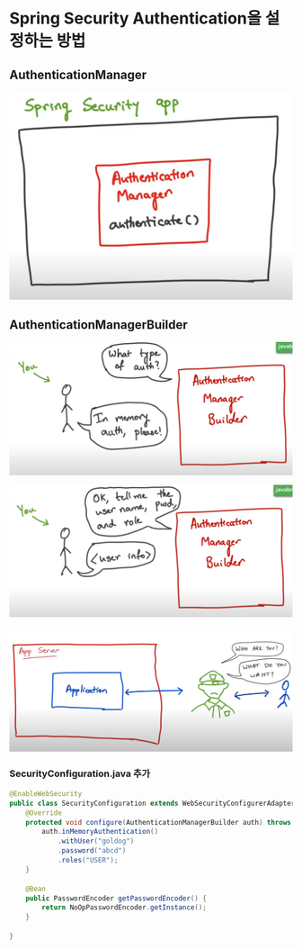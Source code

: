 # Spring Security Authentication을 설정하는 방법

## AuthenticationManager

![](.gitbook/assets/image%20%2815%29.png)

## AuthenticationManagerBuilder

![](.gitbook/assets/image%20%2821%29.png)

![](.gitbook/assets/image%20%2813%29.png)

![](.gitbook/assets/image%20%281%29.png)

### SecurityConfiguration.java 추가

```java
@EnableWebSecurity
public class SecurityConfiguration extends WebSecurityConfigurerAdapter{
    @Override
    protected void configure(AuthenticationManagerBuilder auth) throws Exception {
        auth.inMemoryAuthentication()
            .withUser("goldog")
            .password("abcd")
            .roles("USER");
    }

    @Bean
    public PasswordEncoder getPasswordEncoder() {
        return NoOpPasswordEncoder.getInstance();
    }
    
}

```



